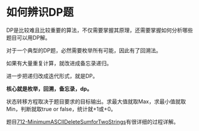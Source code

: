 # 如何辨识DP题

DP是比较难且比较重要的算法，不仅需要掌握其原理，还需要掌握如何分析哪些题目可以用DP解。

对于一个典型的DP题，必然需要枚举所有可能，因此有了回溯法。

如果有大量重复计算，就改进成备忘录递归。

进一步把递归改成迭代形式，就是DP。

**核心就是枚举，回溯，备忘录，dp。**

状态转移方程取决于题目要求的目标输出。求最大值就取Max，求最小值就取Min，判断就取true or false，统计就+1或+0。

题目[712-MinimumASCIIDeleteSumforTwoStrings]有很详细的过程详解。

[712-MinimumASCIIDeleteSumforTwoStrings]:求最值/间接求最值/712-MinimumASCIIDeleteSumforTwoStrings.md
